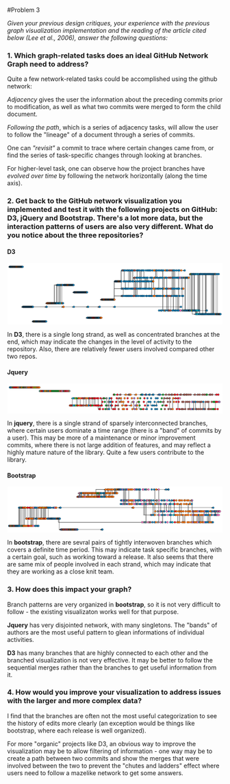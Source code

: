 #Problem 3

_Given your previous design critiques, your experience with the previous graph visualization implementation and the reading of the article cited below (Lee et al., 2006), answer the following questions:_


### 1. Which graph-related tasks does an ideal GitHub Network Graph need to address?

Quite a few network-related tasks could be accomplished using the github network:

_Adjacency_ gives the user the information about the preceding commits prior to modification, as well as what two commits were merged to form the child document.

_Following the path_, which is a series of adjacency tasks, will allow the user to follow the "lineage" of a document through a series of commits.

One can _"revisit"_ a commit to trace where certain changes came from, or find the series of task-specific changes through looking at branches.

For higher-level task, one can observe how the project branches have _evolved over time_ by following the network horizontally (along the time axis).


### 2. Get back to the GitHub network visualization you implemented and test it with the following projects on GitHub: D3, jQuery and Bootstrap. There's a lot more data, but the interaction patterns of users are also very different. What do you notice about the three repositories?

#### D3 
<img src="img/screenshots/d3-1.png" width="600" style="display: block; margin-left:auto; margin-right:auto;"/> 

In **D3**, there is a single long strand, as well as concentrated branches at the end, which may indicate the changes in the level of activity to the repository.  Also, there are relatively fewer users involved compared other two repos.

#### Jquery
<img src="img/screenshots/jquery.png" width="600" style="display: block; margin-left:auto; margin-right:auto;"/>

In **jquery**, there is a single strand of sparsely interconnected branches, where certain users dominate a time range (there is a "band" of commits by a user).  This may be more of a maintenance or minor improvement commits, where there is not large addition of features, and may reflect a highly mature nature of the library.  Quite a few users contribute to the library.

#### Bootstrap
<img src="img/screenshots/bootstrap.png" width="600" style="display: block; margin-left:auto; margin-right:auto;"/>

In **bootstrap**, there are sevral pairs of tightly interwoven branches which covers a definite time period.  This may indicate task specific branches, with a certain goal, such as working toward a release.  It also seems that there are same mix of people involved in each strand, which may indicate that they are working as a close knit team.



### 3. How does this impact your graph?

Branch patterns are very organized in **bootstrap**, so it is not very difficult to follow - the existing visualizaton works well for that purpose.

**Jquery** has very disjointed network, with many singletons.  The "bands" of authors are the most useful pattern to glean informations of individual activities.

**D3** has many branches that are highly connected to each other and the branched visualization is not very effective.  It may be better to follow the sequential merges rather than the branches to get useful information from it.



### 4. How would you improve your visualization to address issues with the larger and more complex data?

I find that the branches are often not the most useful categorization to see the history of edits more clearly (an exception would be things like bootstrap, where each release is well organized).  

For more "organic" projects like D3, an obvious way to improve the visualization may be to allow filtering of information - one way may be to create a path between two commits and show the merges that were involved between the two to prevent the "chutes and ladders" effect where users need to follow a mazelike network to get some answers.


